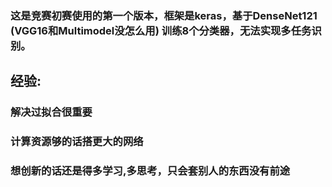 ### 这是竞赛初赛使用的第一个版本，框架是keras，基于DenseNet121 (VGG16和Multimodel没怎么用) 训练8个分类器，无法实现多任务识别。

## 经验:
### 解决过拟合很重要
### 计算资源够的话搭更大的网络    
### 想创新的话还是得多学习,多思考，只会套别人的东西没有前途
